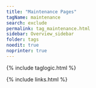 ```yaml
---
title: "Maintenance Pages"
tagName: maintenance
search: exclude
permalink: tag_maintenance.html
sidebar: Overview_sidebar
folder: tags
noedit: true
noprinter: true
---
```

{% include taglogic.html %}

{% include links.html %}
